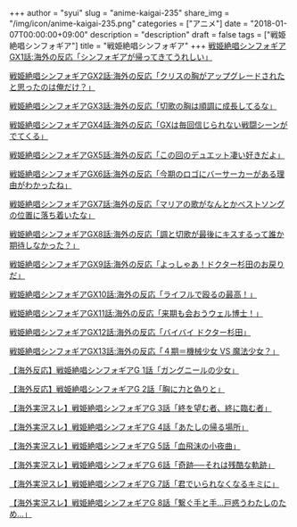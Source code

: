 +++
author = "syui"
slug = "anime-kaigai-235"
share_img = "/img/icon/anime-kaigai-235.png"
categories = ["アニメ"]
date = "2018-01-07T00:00:00+09:00"
description = "description"
draft = false
tags = ["戦姫絶唱シンフォギア"]
title = "戦姫絶唱シンフォギア"
+++
<a href="http://kaigai-otaku.jp/symphogear/sgx01" rel="nofollow" target="_blank" title="戦姫絶唱シンフォギアGX1話:海外の反応「シンフォギアが帰ってきてうれしい」">戦姫絶唱シンフォギアGX1話:海外の反応「シンフォギアが帰ってきてうれしい」</a>

<a href="http://kaigai-otaku.jp/symphogear/sgx02" rel="nofollow" target="_blank" title="戦姫絶唱シンフォギアGX2話:海外の反応「クリスの胸がアップグレードされたと思ったのは俺だけ？」">戦姫絶唱シンフォギアGX2話:海外の反応「クリスの胸がアップグレードされたと思ったのは俺だけ？」</a>

<a href="http://kaigai-otaku.jp/symphogear/sgx03" rel="nofollow" target="_blank" title="戦姫絶唱シンフォギアGX3話:海外の反応「切歌の胸は順調に成長してるな」">戦姫絶唱シンフォギアGX3話:海外の反応「切歌の胸は順調に成長してるな」</a>

<a href="http://kaigai-otaku.jp/symphogear/sgx04" rel="nofollow" target="_blank" title=" 戦姫絶唱シンフォギアGX4話:海外の反応「GXは毎回信じられない戦闘シーンがでてくる」"> 戦姫絶唱シンフォギアGX4話:海外の反応「GXは毎回信じられない戦闘シーンがでてくる」</a>

<a href="http://kaigai-otaku.jp/symphogear/sgx05" rel="nofollow" target="_blank" title="戦姫絶唱シンフォギアGX5話:海外の反応「この回のデュエット凄い好きだよ」">戦姫絶唱シンフォギアGX5話:海外の反応「この回のデュエット凄い好きだよ」</a>

<a href="http://kaigai-otaku.jp/symphogear/sgx06" rel="nofollow" target="_blank" title="戦姫絶唱シンフォギアGX6話:海外の反応「今期のロゴにバーサーカーがある理由がわかったね」">戦姫絶唱シンフォギアGX6話:海外の反応「今期のロゴにバーサーカーがある理由がわかったね」</a>

<a href="http://kaigai-otaku.jp/symphogear/sgx07" rel="nofollow" target="_blank" title="戦姫絶唱シンフォギアGX7話:海外の反応「マリアの歌がなんとかベストソングの位置に落ち着いたな」">戦姫絶唱シンフォギアGX7話:海外の反応「マリアの歌がなんとかベストソングの位置に落ち着いたな」</a>

<a href="http://kaigai-otaku.jp/symphogear/sgx08" rel="nofollow" target="_blank" title="戦姫絶唱シンフォギアGX8話:海外の反応「調と切歌が最後にキスするって誰か期待しなかった？」">戦姫絶唱シンフォギアGX8話:海外の反応「調と切歌が最後にキスするって誰か期待しなかった？」</a>

<a href="http://kaigai-otaku.jp/symphogear/sgx09" rel="nofollow" target="_blank" title="戦姫絶唱シンフォギアGX9話:海外の反応「よっしゃあ！ドクター杉田のお戻りだ」">戦姫絶唱シンフォギアGX9話:海外の反応「よっしゃあ！ドクター杉田のお戻りだ」</a>

<a href="http://kaigai-otaku.jp/symphogear/sgx10" rel="nofollow" target="_blank" title="戦姫絶唱シンフォギアGX10話:海外の反応「ライフルで殴るの最高！」">戦姫絶唱シンフォギアGX10話:海外の反応「ライフルで殴るの最高！」</a>

<a href="http://kaigai-otaku.jp/symphogear/sgx11" rel="nofollow" target="_blank" title="戦姫絶唱シンフォギアGX11話:海外の反応「来期も会おうウェル博士！」">戦姫絶唱シンフォギアGX11話:海外の反応「来期も会おうウェル博士！」</a>

<a href="http://kaigai-otaku.jp/symphogear/sgx12" rel="nofollow" target="_blank" title="戦姫絶唱シンフォギアGX12話:海外の反応「バイバイ ドクター杉田」">戦姫絶唱シンフォギアGX12話:海外の反応「バイバイ ドクター杉田」</a>

<a href="http://kaigai-otaku.jp/symphogear/sgx13" rel="nofollow" target="_blank" title="戦姫絶唱シンフォギアGX13話:海外の反応「４期＝機械少女 VS 魔法少女？」">戦姫絶唱シンフォギアGX13話:海外の反応「４期＝機械少女 VS 魔法少女？」</a>

<a href="http://web.archive.org/web/20130908145146/http://a4chan.ldblog.jp/archives/30158928.html" rel="nofollow" target="_blank" title="【海外反応】戦姫絶唱シンフォギアG 1話「ガングニールの少女」">【海外反応】戦姫絶唱シンフォギアG 1話「ガングニールの少女」</a>

<a href="http://web.archive.org/web/20130908145146/http://a4chan.ldblog.jp/archives/30488511.html" rel="nofollow" target="_blank" title="【海外反応】戦姫絶唱シンフォギアG 2話「胸に力と偽りと」">【海外反応】戦姫絶唱シンフォギアG 2話「胸に力と偽りと」</a>

<a href="http://web.archive.org/web/20130908145146/http://a4chan.ldblog.jp/archives/30710516.html" rel="nofollow" target="_blank" title="【海外実況スレ】戦姫絶唱シンフォギアG 3話「終を望む者、終に臨む者」">【海外実況スレ】戦姫絶唱シンフォギアG 3話「終を望む者、終に臨む者」</a>

<a href="http://web.archive.org/web/20130908145146/http://a4chan.ldblog.jp/archives/30968265.html" rel="nofollow" target="_blank" title="【海外実況スレ】戦姫絶唱シンフォギアG 4話「あたしの帰る場所」">【海外実況スレ】戦姫絶唱シンフォギアG 4話「あたしの帰る場所」</a>

<a href="http://web.archive.org/web/20130908145146/http://a4chan.ldblog.jp/archives/31255269.html" rel="nofollow" target="_blank" title="【海外実況スレ】戦姫絶唱シンフォギアG 5話「血飛沫の小夜曲」">【海外実況スレ】戦姫絶唱シンフォギアG 5話「血飛沫の小夜曲」</a>

<a href="http://web.archive.org/web/20130908145146/http://a4chan.ldblog.jp/archives/31511408.html" rel="nofollow" target="_blank" title="【海外実況スレ】戦姫絶唱シンフォギアG 6話「奇跡──それは残酷な軌跡」">【海外実況スレ】戦姫絶唱シンフォギアG 6話「奇跡──それは残酷な軌跡」</a>

<a href="http://web.archive.org/web/20130908145146/http://a4chan.ldblog.jp/archives/31940900.html" rel="nofollow" target="_blank" title="【海外実況スレ】戦姫絶唱シンフォギアG 7話「君でいられなくなるキミに」">【海外実況スレ】戦姫絶唱シンフォギアG 7話「君でいられなくなるキミに」</a>

<a href="http://web.archive.org/web/20130908145146/http://a4chan.ldblog.jp/archives/32184135.html" rel="nofollow" target="_blank" title="【海外実況スレ】戦姫絶唱シンフォギアG 8話「繋ぐ手と手…戸惑うわたしのため…」">【海外実況スレ】戦姫絶唱シンフォギアG 8話「繋ぐ手と手…戸惑うわたしのため…」</a>
